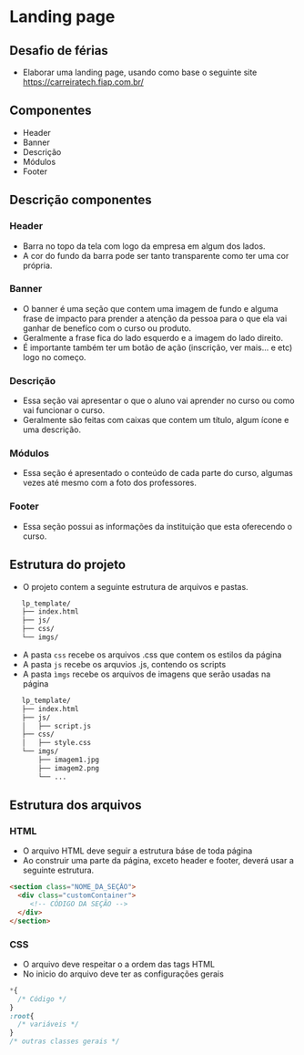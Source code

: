 # Landing page

## Desafio de férias
- Elaborar uma landing page, usando como base o seguinte site https://carreiratech.fiap.com.br/

## Componentes 

- Header
- Banner
- Descrição
- Módulos
- Footer

## Descrição componentes

### Header
 - Barra no topo da tela com logo da empresa em algum dos lados.
 - A cor do fundo da barra pode ser tanto transparente como ter uma cor própria.

### Banner
 - O banner é uma seção que contem uma imagem de fundo e alguma frase de impacto para prender a atenção da pessoa para o que ela vai ganhar de benefíco com o curso ou produto.
 - Geralmente a frase fica do lado esquerdo e a imagem do lado direito.
 - É importante também ter um botão de ação (inscrição, ver mais... e etc) logo no começo.

### Descrição 
 - Essa seção vai apresentar o que o aluno vai aprender no curso ou como vai funcionar o curso.
 - Geralmente são feitas com caixas que contem um título, algum ícone e uma descrição.

 ### Módulos
  - Essa seção é apresentado o conteúdo de cada parte do curso, algumas vezes até mesmo com a foto dos professores.

  ### Footer
 - Essa seção possui as informações da instituição que esta oferecendo o curso.

 ## Estrutura do projeto 
 - O projeto contem a seguinte estrutura de arquivos e pastas.

 ``` bash
    lp_template/
    ├── index.html
    ├── js/
    ├── css/
    └── imgs/
 ```

- A pasta `css` recebe os arquivos .css que contem os estilos da página
- A pasta `js` recebe os arquvios .js, contendo os scripts
- A pasta `ìmgs` recebe os arquivos de imagens que serão usadas na página


 ``` bash
    lp_template/
    ├── index.html
    ├── js/
    │   ├── script.js
    ├── css/
    │   ├── style.css
    └── imgs/
        ├── imagem1.jpg
        ├── imagem2.png
        └── ...

 ```

 ## Estrutura dos arquivos

 ### HTML

- O arquivo HTML deve seguir a estrutura báse de toda página
- Ao construir uma parte da página, exceto header e footer, deverá usar a seguinte estrutura.

 ```html
 <section class="NOME_DA_SEÇÃO">
   <div class="customContainer">
      <!-- CÓDIGO DA SEÇÃO --> 
   </div>
 </section>
 
 ```

 ### CSS

 - O arquivo deve respeitar o a ordem das tags HTML
 - No inicio do arquivo deve ter as configurações gerais

 ```css
 *{
   /* Código */
 }
 :root{
   /* variáveis */
 }
 /* outras classes gerais */
 ```